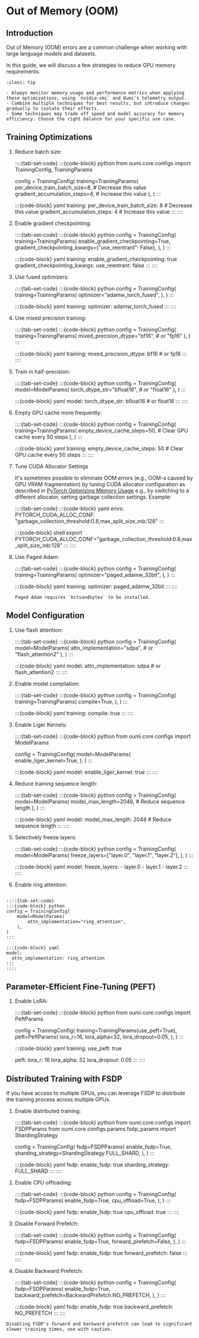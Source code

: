 # Out of Memory (OOM)

## Introduction

Out of Memory (OOM) errors are a common challenge when working with large language models and datasets.

In this guide, we will discuss a few strategies to reduce GPU memory requirements.

```{admonition} Best Practices
:class: tip

- Always monitor memory usage and performance metrics when applying these optimizations, using `nvidia-smi` and Oumi's telemetry output.
- Combine multiple techniques for best results, but introduce changes gradually to isolate their effects.
- Some techniques may trade off speed and model accuracy for memory efficiency. Choose the right balance for your specific use case.
```

## Training Optimizations

1. Reduce batch size:

    ::::{tab-set-code}
    :::{code-block} python
    from oumi.core.configs import TrainingConfig, TrainingParams

    config = TrainingConfig(
        training=TrainingParams(
            per_device_train_batch_size=8,  # Decrease this value
            gradient_accumulation_steps=4,  # Increase this value
        ),
    )
    :::

    :::{code-block} yaml
    training:
        per_device_train_batch_size: 8  # Decrease this value
        gradient_accumulation_steps: 4  # Increase this value
    :::
    ::::

2. Enable gradient checkpointing:

    ::::{tab-set-code}
    :::{code-block} python
    config = TrainingConfig(
        training=TrainingParams(
            enable_gradient_checkpointing=True,
            gradient_checkpointing_kwargs={"use_reentrant": False},
        ),
    )
    :::

    :::{code-block} yaml
    training:
        enable_gradient_checkpointing: true
        gradient_checkpointing_kwargs:
            use_reentrant: false
    :::
    ::::

3. Use fused optimizers:

    ::::{tab-set-code}
    :::{code-block} python
    config = TrainingConfig(
        training=TrainingParams(
            optimizer="adamw_torch_fused",
        ),
    )
    :::

    :::{code-block} yaml
    training:
        optimizer: adamw_torch_fused
    :::
    ::::

4. Use mixed precision training:

    ::::{tab-set-code}
    :::{code-block} python
    config = TrainingConfig(
        training=TrainingParams(
            mixed_precision_dtype="bf16",  # or "fp16"
        ),
    )
    :::

    :::{code-block} yaml
    training:
        mixed_precision_dtype: bf16  # or fp16
    :::
    ::::

5. Train in half-precision:

    ::::{tab-set-code}
    :::{code-block} python
    config = TrainingConfig(
        model=ModelParams(
            torch_dtype_str="bfloat16",  # or "float16"
        ),
    )
    :::

    :::{code-block} yaml
    model:
        torch_dtype_str: bfloat16  # or float16
    :::
    ::::

6. Empty GPU cache more frequently:

    ::::{tab-set-code}
    :::{code-block} python
    config = TrainingConfig(
        training=TrainingParams(
            empty_device_cache_steps=50,  # Clear GPU cache every 50 steps
        ),
    )
    :::

    :::{code-block} yaml
    training:
        empty_device_cache_steps: 50  # Clear GPU cache every 50 steps
    :::
    ::::

7. Tune CUDA Allocator Settings

    It's sometimes possible to eliminate OOM errors (e.g., OOM-s caused by GPU VRAM fragmentation) by tuning CUDA allocator configuration as described in [PyTorch Optimizing Memory Usage](https://pytorch.org/docs/stable/notes/cuda.html#optimizing-memory-usage-with-pytorch-cuda-alloc-conf) e.g., by switching to a different allocator, setting garbage collection settings. Example:

    ::::{tab-set-code}
    :::{code-block} yaml
    envs:
        PYTORCH_CUDA_ALLOC_CONF: "garbage_collection_threshold:0.8,max_split_size_mb:128"
    :::

    :::{code-block} shell
    export PYTORCH_CUDA_ALLOC_CONF="garbage_collection_threshold:0.8,max_split_size_mb:128"
    :::
    ::::

8. Use Paged Adam:

    ::::{tab-set-code}
    :::{code-block} python
    config = TrainingConfig(
        training=TrainingParams(
            optimizer="paged_adamw_32bit",
        ),
    )
    :::

    :::{code-block} yaml
    training:
        optimizer: paged_adamw_32bit
    :::
    ::::

    ```{note}
    Paged Adam requires `bitsandbytes` to be installed.
    ```

## Model Configuration

1. Use flash attention:

    ::::{tab-set-code}
    :::{code-block} python
    config = TrainingConfig(
        model=ModelParams(
            attn_implementation="sdpa",  # or "flash_attention2"
        ),
    )
    :::

    :::{code-block} yaml
    model:
        attn_implementation: sdpa  # or flash_attention2
    :::
    ::::

2. Enable model compilation:

    ::::{tab-set-code}
    :::{code-block} python
    config = TrainingConfig(
        training=TrainingParams(
            compile=True,
        ),
    )
    :::

    :::{code-block} yaml
    training:
        compile: true
    :::
    ::::

3. Enable Liger Kernels:

    ::::{tab-set-code}
    :::{code-block} python
    from oumi.core.configs import ModelParams

    config = TrainingConfig(
        model=ModelParams(
            enable_liger_kernel=True,
        ),
    )
    :::

    :::{code-block} yaml
    model:
        enable_liger_kernel: true
    :::
    ::::

4. Reduce training sequence length:

    ::::{tab-set-code}
    :::{code-block} python
    config = TrainingConfig(
        model=ModelParams(
            model_max_length=2048,  # Reduce sequence length
        ),
    )
    :::

    :::{code-block} yaml
    model:
        model_max_length: 2048  # Reduce sequence length
    :::
    ::::

5. Selectively freeze layers:

    ::::{tab-set-code}
    :::{code-block} python
    config = TrainingConfig(
        model=ModelParams(
            freeze_layers=["layer.0", "layer.1", "layer.2"],
        ),
    )
    :::

    :::{code-block} yaml
    model:
        freeze_layers:
            - layer.0
            - layer.1
            - layer.2
    :::
    ::::

6. Enable ring attention:

````{versionadded} 0.2.0 (Coming soon)

::::{tab-set-code}
:::{code-block} python
config = TrainingConfig(
    model=ModelParams(
        attn_implementation="ring_attention",
    ),
)
:::

:::{code-block} yaml
model:
  attn_implementation: ring_attention
:::
::::
````

## Parameter-Efficient Fine-Tuning (PEFT)

1. Enable LoRA:

    ::::{tab-set-code}
    :::{code-block} python
    from oumi.core.configs import PeftParams

    config = TrainingConfig(
        training=TrainingParams(use_peft=True),
        peft=PeftParams(
            lora_r=16,
            lora_alpha=32,
            lora_dropout=0.05,
        ),
    )
    :::

    :::{code-block} yaml
    training:
        use_peft: true

    peft:
        lora_r: 16
        lora_alpha: 32
        lora_dropout: 0.05
    :::
    ::::

## Distributed Training with FSDP

If you have access to multiple GPUs, you can leverage FSDP to distribute the training process across multiple GPUs.

1. Enable distributed training:

    ::::{tab-set-code}
    :::{code-block} python
    from oumi.core.configs import FSDPParams
    from oumi.core.configs.params.fsdp_params import ShardingStrategy

    config = TrainingConfig(
        fsdp=FSDPParams(
            enable_fsdp=True,
            sharding_strategy=ShardingStrategy.FULL_SHARD,
        ),
    )
    :::

    :::{code-block} yaml
    fsdp:
        enable_fsdp: true
        sharding_strategy: FULL_SHARD
    :::
    ::::

2. Enable CPU offloading:

    ::::{tab-set-code}
    :::{code-block} python
    config = TrainingConfig(
        fsdp=FSDPParams(
            enable_fsdp=True,
            cpu_offload=True,
        ),
    )
    :::

    :::{code-block} yaml
    fsdp:
        enable_fsdp: true
        cpu_offload: true
    :::
    ::::

3. Disable Forward Prefetch:

    ::::{tab-set-code}
    :::{code-block} python
    config = TrainingConfig(
        fsdp=FSDPParams(
            enable_fsdp=True,
            forward_prefetch=False,
        ),
    )
    :::

    :::{code-block} yaml
    fsdp:
        enable_fsdp: true
        forward_prefetch: false
    :::
    ::::

4. Disable Backward Prefetch:

    ::::{tab-set-code}
    :::{code-block} python
    config = TrainingConfig(
        fsdp=FSDPParams(
            enable_fsdp=True,
            backward_prefetch=BackwardPrefetch.NO_PREFETCH,
        ),
    )
    :::

    :::{code-block} yaml
    fsdp:
        enable_fsdp: true
        backward_prefetch: NO_PREFETCH
    :::
    ::::

```{attention}
Disabling FSDP's forward and backward prefetch can lead to significant slower training times, use with caution.
```
